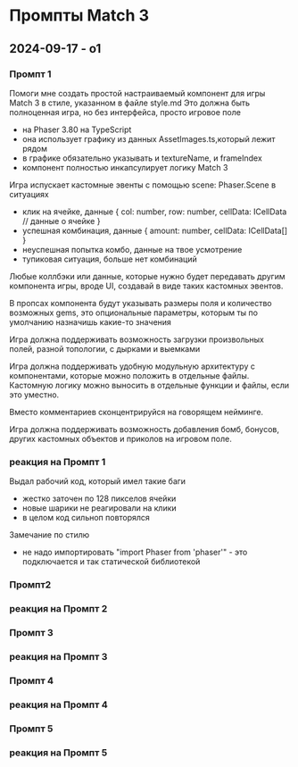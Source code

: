 # Промпты Match 3
 
## 2024-09-17 - o1

### Промпт 1

Помоги мне создать простой настраиваемый компонент для игры Match 3 в стиле, указанном в файле style.md
Это должна быть полноценная игра, но без интерфейса, просто игровое поле
- на Phaser 3.80 на TypeScript 
- она использует графику из данных AssetImages.ts,который лежит рядом
- в графике обязательно указывать и textureName, и frameIndex
- компонент полностью инкапсулирует логику Match 3

Игра испускает кастомные эвенты с помощью scene: Phaser.Scene в ситуациях
- клик на ячейке, данные { col: number, row: number, cellData: ICellData // данные о ячейке }
- успешная комбинация, данные { amount: number, cellData: ICellData[] } 
- неуспешная попытка комбо, данные на твое усмотрение 
- тупиковая ситуация, больше нет комбинаций

Любые коллбэки или данные, которые нужно будет передавать другим компонента игры, вроде UI, создавай в виде таких кастомных эвентов. 

В пропсах компонента будут указывать размеры поля и количество возможных gems, это опциональные параметры, которым ты по умолчанию назначишь какие-то значения

Игра должна поддерживать возможность загрузки произвольных полей, разной топологии, с дырками и выемками

Игра должна поддерживать удобную модульную архитектуру с компонентами, которые можно положить в отдельные файлы. Кастомную логику можно выносить в отдельные функции и файлы, если это уместно.

Вместо комментариев сконцентрируйся на говорящем нейминге. 
                              
Игра должна поддерживать возможность добавления бомб, бонусов, других кастомных объектов и приколов на игровом поле. 


### реакция на Промпт 1
Выдал рабочий код, который имел такие баги
- жестко заточен по 128 пикселов ячейки
- новые шарики не реагировали на клики
- в целом код сильноп повторялся

Замечание по стилю
- не надо импортировать "import Phaser from 'phaser'" - это подключается и так статической библиотекой



###  Промпт2

### реакция на Промпт 2



###  Промпт 3

### реакция на Промпт 3




###  Промпт 4

### реакция на Промпт 4



###  Промпт 5

### реакция на Промпт 5

